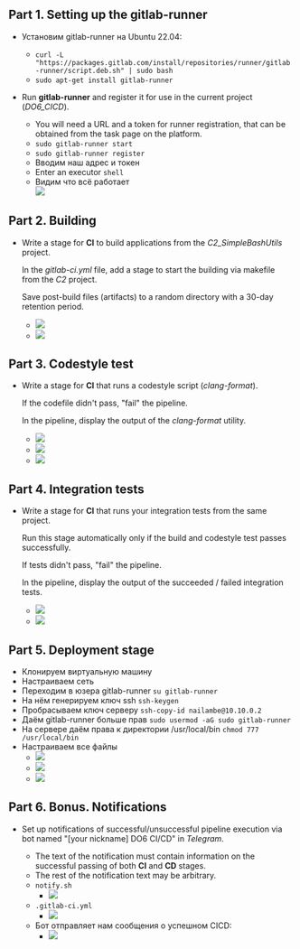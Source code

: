 ﻿## Part 1. Setting up the **gitlab-runner**  
- Установим gitlab-runner на Ubuntu 22.04:
	- `curl -L "https://packages.gitlab.com/install/repositories/runner/gitlab-runner/script.deb.sh" | sudo bash`
	- `sudo apt-get install gitlab-runner`
- Run **gitlab-runner** and register it for use in the current project (_DO6_CICD_).

	-   You will need a URL and a token for runner registration, that can be obtained from the task page on the platform.
	- `sudo gitlab-runner start`
	- `sudo gitlab-runner register`
	-  Вводим наш адрес и токен
	-  Enter an executor `shell`
	- Видим что всё работает  
		![](./images/1.JPG)
## Part 2. Building
-  Write a stage for **CI** to build applications from the _C2_SimpleBashUtils_ project.

	In the _gitlab-ci.yml_ file, add a stage to start the building via makefile from the _C2_ project.

	Save post-build files (artifacts) to a random directory with a 30-day retention period.
	- ![](./images/2_1.JPG)
	- ![](./images/2_2.JPG)
## Part 3. Codestyle test
- Write a stage for **CI** that runs a codestyle script (_clang-format_).

	If the codefile didn't pass, "fail" the pipeline.

	In the pipeline, display the output of the _clang-format_ utility.
	- ![](./images/3_1.JPG)
	- ![](./images/3_2.JPG)
	- ![](./images/3_3.JPG)
## Part 4. Integration tests
- Write a stage for **CI** that runs your integration tests from the same project.

	Run this stage automatically only if the build and codestyle test passes successfully.

	If tests didn't pass, "fail" the pipeline.

	In the pipeline, display the output of the succeeded / failed integration tests.
	- ![](./images/4_1.JPG)  
	- ![](./images/4_2.JPG)
## Part 5. Deployment stage
- Клонируем виртуальную машину
- Настраиваем сеть
- Переходим в юзера gitlab-runner `su gitlab-runner`
- На нём генерируем ключ ssh `ssh-keygen`
- Пробрасываем ключ серверу `ssh-copy-id nailambe@10.10.0.2`
- Даём gitlab-runner больше прав `sudo usermod -aG sudo gitlab-runner`
- На сервере даём права к директории /usr/local/bin `chmod 777 /usr/local/bin`
- Настраиваем все файлы
  - ![](./images/5_1.JPG)
  - ![](./images/5_2.JPG)
  - ![](./images/5_3.JPG)
## Part 6. Bonus. Notifications
- Set up notifications of successful/unsuccessful pipeline execution via bot named "[your nickname] DO6 CI/CD" in _Telegram_.

	-   The text of the notification must contain information on the successful passing of both **CI** and **CD** stages.
	-   The rest of the notification text may be arbitrary.
	-  `notify.sh`
		- ![](./images/6_1.JPG)
	-  `.gitlab-ci.yml`
		- ![](./images/6_2.JPG)
	-  Бот отправляет нам сообщения о успешном CICD:
		- ![](./images/6_3.JPG)
